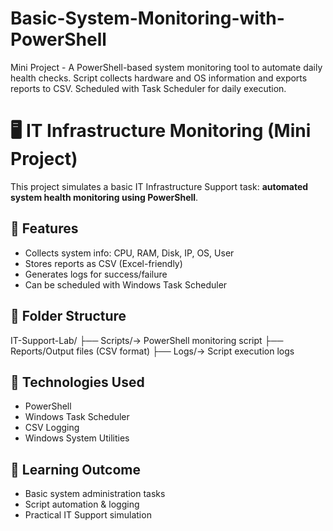 # Basic-System-Monitoring-with-PowerShell
Mini Project - A PowerShell-based system monitoring tool to automate daily health checks. Script collects hardware and OS information and exports reports to CSV. Scheduled with Task Scheduler for daily execution.

# 🖥️ IT Infrastructure Monitoring (Mini Project)

This project simulates a basic IT Infrastructure Support task: **automated system health monitoring using PowerShell**.

## 📌 Features

- Collects system info: CPU, RAM, Disk, IP, OS, User
- Stores reports as CSV (Excel-friendly)
- Generates logs for success/failure
- Can be scheduled with Windows Task Scheduler

## 📁 Folder Structure

IT-Support-Lab/
├── Scripts/→ PowerShell monitoring script
├── Reports/Output files (CSV format)
├── Logs/→ Script execution logs
   
## 🔧 Technologies Used

- PowerShell
- Windows Task Scheduler
- CSV Logging
- Windows System Utilities

## 🧠 Learning Outcome

- Basic system administration tasks
- Script automation & logging
- Practical IT Support simulation

